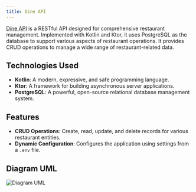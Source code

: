 ```yaml
---
title: Dine API
---
```

[Dine API](https://github.com/cawtoz/dine-api.git) is a RESTful API designed for comprehensive restaurant management. Implemented with Kotlin and Ktor, it uses PostgreSQL as the database to support various aspects of restaurant operations. It provides CRUD operations to manage a wide range of restaurant-related data.

## Technologies Used
- **Kotlin**: A modern, expressive, and safe programming language.
- **Ktor**: A framework for building asynchronous server applications.
- **PostgreSQL**: A powerful, open-source relational database management system.

## Features
- **CRUD Operations**: Create, read, update, and delete records for various restaurant entities.
- **Dynamic Configuration**: Configures the application using settings from a `.env` file.

## Diagram UML
![Diagram UML](https://github.com/user-attachments/assets/ac475dd5-6cef-441a-83d9-3e27b4a88752)
